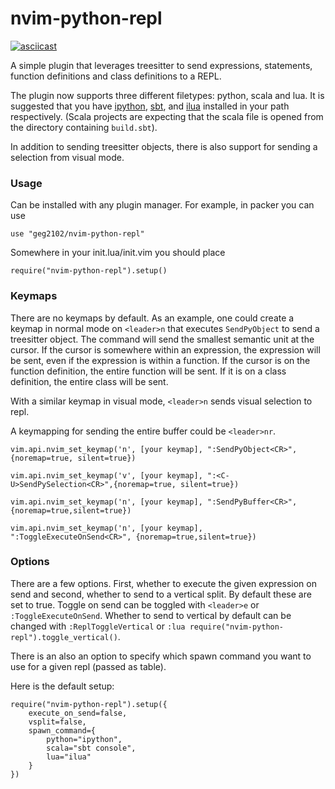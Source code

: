 # nvim-python-repl 

[![asciicast](https://asciinema.org/a/460861.svg)](https://asciinema.org/a/460861)

A simple plugin that leverages treesitter to send expressions, statements,
function definitions and class definitions to a REPL. 

The plugin now supports three different filetypes: python, scala and lua. It is
suggested that you have [ipython](https://ipython.org/),
[sbt](https://www.scala-sbt.org), and [ilua](https://github.com/guysv/ilua)
installed in your path respectively. (Scala projects are expecting that the scala file
is opened from the directory containing `build.sbt`).

In addition to sending treesitter objects, there is also support for sending a
selection from visual mode. 

### Usage 

Can be installed with any plugin manager. For example, in packer you can use 

``` use "geg2102/nvim-python-repl" ```

Somewhere in your init.lua/init.vim you should place 

``` require("nvim-python-repl").setup() ```

### Keymaps

There are no keymaps by default. As an example, one could create a keymap in normal mode
on `<leader>n` that executes `SendPyObject` to send a treesitter object.
The command will send the smallest semantic unit at the cursor. If the
cursor is somewhere within an expression, the expression will be sent, even if the
expression is within a function. If the cursor is on the function definition, the entire
function will be sent. If it is on a class definition, the entire class will be sent. 

With a similar keymap in visual mode, `<leader>n` sends visual selection to repl.

A keymapping for sending the entire buffer could be `<leader>nr`.

```
vim.api.nvim_set_keymap('n', [your keymap], ":SendPyObject<CR>", {noremap=true, silent=true}) 
``` 

``` 
vim.api.nvim_set_keymap('v', [your keymap], ":<C-U>SendPySelection<CR>",{noremap=true, silent=true}) 
```

``` 
vim.api.nvim_set_keymap('n', [your keymap], ":SendPyBuffer<CR>", {noremap=true,silent=true}) 
```

```
vim.api.nvim_set_keymap('n', [your keymap], ":ToggleExecuteOnSend<CR>", {noremap=true,silent=true})
```

### Options 
There are a few options. First, whether to execute the given expression on send
and second, whether to send to a vertical split. By default these are set to true. Toggle on send
can be toggled with `<leader>e` or `:ToggleExecuteOnSend`. Whether to send to vertical
by default can be changed with `:ReplToggleVertical` or `:lua
require("nvim-python-repl").toggle_vertical()`. 


There is an also an option to specify which spawn command you want to use for a given repl (passed as table). 

Here is the default setup: 

``` 
require("nvim-python-repl").setup({
    execute_on_send=false, 
    vsplit=false,
    spawn_command={
        python="ipython", 
        scala="sbt console",
        lua="ilua"
    }
}) 
```

